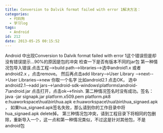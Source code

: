 ```yaml
---
title: Conversion to Dalvik format failed with error 1解决方法：
categories:
  - 代码狗
  - 学习log
tags:
  - Android
id: 212
date: 2013-05-25 00:15:52
---
```


Android 中出现Conversion to Dalvik format failed with error 1这个错误但是却没有错误提示...90%的原因是包的冲突 
检查一下是否有版本不同的jar包
第一种情况包导入错误.点击工程-->build path-->libraries-->选中android1.x 或者android2.x ，点击remove。
然后再点击add library-->User Library -->next-->User Libraries-->new 你取一个名字 比如android2.1 点击OK，
选中android2.1-->add jars-->\android-sdk-windows\platforms\android-7\android.jar 点击打开，点击ok-->finish.
第二种情况签名时没有成功。签名：java -jar signapk.jar platform.x509.pem platform.pk8 e:huaworkspace\hua\bin\hua.apk e:huaworkspace\hua\bin\hua_signaed.apk ，
如果hua_signaed.apk签名失败，那么请到你的工作目录中将hua_signaed.apk delete掉。
第三种情况包冲突，请到工程目录下将相同的包删除，重新导入一个，这一点和第一种情况类似，不过这是针对其他包，不是android包 